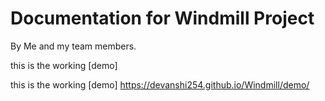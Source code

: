 # Documentation for Windmill Project

By Me and my team members.

this is the working [demo] <p>this is the working [demo] <a href="https://devanshi254.github.io/Windmill/demo/">https://devanshi254.github.io/Windmill/demo/</a></p>


